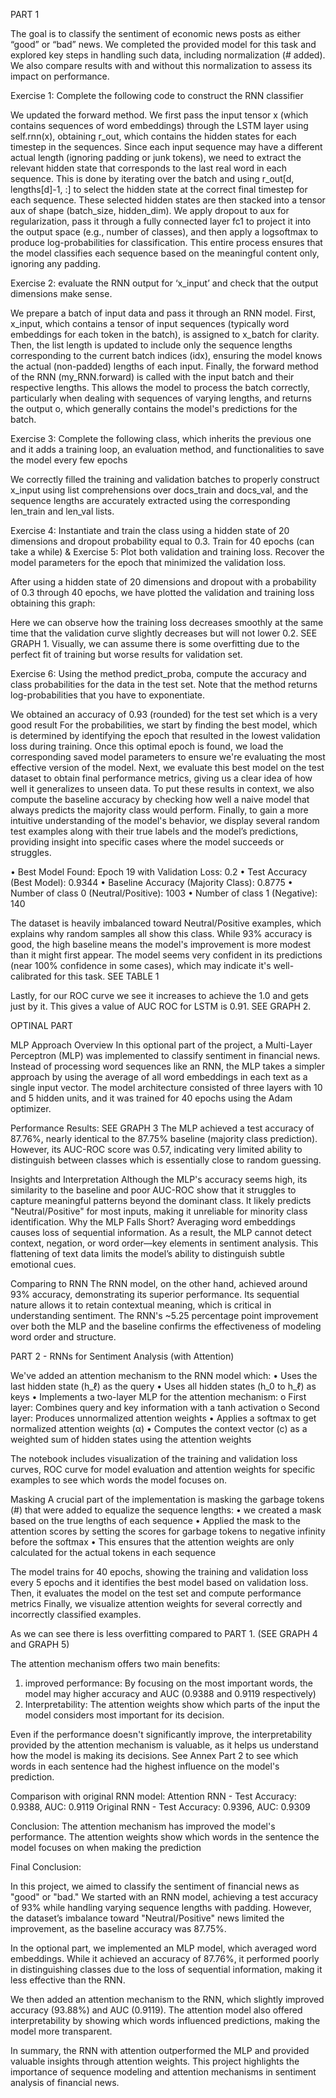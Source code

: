 PART 1

The goal is to classify the sentiment of economic news posts as either “good” or “bad” news. We completed the provided model for this task and explored key steps in handling such data, including normalization (# added). We also compare results with and without this normalization to assess its impact on performance.

Exercise 1: Complete the following code to construct the RNN classifier

We updated the forward method. We first pass the input tensor x (which contains sequences of word embeddings) through the LSTM layer using self.rnn(x), obtaining r_out, which contains the hidden states for each timestep in the sequences. Since each input sequence may have a different actual length (ignoring padding or junk tokens), we need to extract the relevant hidden state that corresponds to the last real word in each sequence. This is done by iterating over the batch and using r_out[d, lengths[d]-1, :] to select the hidden state at the correct final timestep for each sequence. These selected hidden states are then stacked into a tensor aux of shape (batch_size, hidden_dim). We apply dropout to aux for regularization, pass it through a fully connected layer fc1 to project it into the output space (e.g., number of classes), and then apply a logsoftmax to produce log-probabilities for classification. This entire process ensures that the model classifies each sequence based on the meaningful content only, ignoring any padding.

Exercise 2: evaluate the RNN output for ‘x_input’ and check that the output dimensions make sense.

We prepare a batch of input data and pass it through an RNN model. First, x_input, which contains a tensor of input sequences (typically word embeddings for each token in the batch), is assigned to x_batch for clarity. Then, the list length is updated to include only the sequence lengths corresponding to the current batch indices (idx), ensuring the model knows the actual (non-padded) lengths of each input. Finally, the forward method of the RNN (my_RNN.forward) is called with the input batch and their respective lengths. 
This allows the model to process the batch correctly, particularly when dealing with sequences of varying lengths, and returns the output o, which generally contains the model's predictions for the batch.

Exercise 3: Complete the following class, which inherits the previous one and it adds a training loop, an evaluation method, and functionalities to save the model every few epochs

We correctly filled the training and validation batches to properly construct x_input using list comprehensions over docs_train and docs_val, and the sequence lengths are accurately extracted using the corresponding len_train and len_val lists. 

Exercise 4: Instantiate and train the class using a hidden state of 20 dimensions and dropout probability equal to 0.3. Train for 40 epochs (can take a while) & Exercise 5: Plot both validation and training loss. Recover the model parameters for the epoch that minimized the validation loss.

After using a hidden state of 20 dimensions and dropout with a probability of 0.3 through 40 epochs, we have plotted the validation and training loss obtaining this graph:

Here we can observe how the training loss decreases smoothly at the same time that the validation curve slightly decreases but will not lower 0.2. SEE GRAPH 1. Visually, we can assume there is some overfitting due to the perfect fit of training but worse results for validation set.

Exercise 6: Using the method predict_proba, compute the accuracy and class probabilities for the data in the test set. Note that the method returns log-probabilities that you have to exponentiate.

We obtained an accuracy of 0.93 (rounded) for the test set which is a very good result 
For the probabilities, we start by finding the best model, which is determined by identifying the epoch that resulted in the lowest validation loss during training. Once this optimal epoch is found, we load the corresponding saved model parameters to ensure we're evaluating the most effective version of the model. Next, we evaluate this best model on the test dataset to obtain final performance metrics, giving us a clear idea of how well it generalizes to unseen data. To put these results in context, we also compute the baseline accuracy by checking how well a naive model that always predicts the majority class would perform. Finally, to gain a more intuitive understanding of the model's behavior, we display several random test examples along with their true labels and the model’s predictions, providing insight into specific cases where the model succeeds or struggles.

•	Best Model Found: Epoch 19 with Validation Loss: 0.2
•	Test Accuracy (Best Model): 0.9344
•	Baseline Accuracy (Majority Class): 0.8775
•	Number of class 0 (Neutral/Positive): 1003
•	Number of class 1 (Negative): 140

The dataset is heavily imbalanced toward Neutral/Positive examples, which explains why random samples all show this class. While 93% accuracy is good, the high baseline means the model's improvement is more modest than it might first appear. The model seems very confident in its predictions (near 100% confidence in some cases), which may indicate it's well-calibrated for this task. SEE TABLE 1

Lastly, for our ROC curve we see it increases to achieve the 1.0 and gets just by it. This gives a value of AUC ROC for LSTM is 0.91. SEE GRAPH 2.


OPTINAL PART

MLP Approach Overview
In this optional part of the project, a Multi-Layer Perceptron (MLP) was implemented to classify sentiment in financial news. Instead of processing word sequences like an RNN, the MLP takes a simpler approach by using the average of all word embeddings in each text as a single input vector. The model architecture consisted of three layers with 10 and 5 hidden units, and it was trained for 40 epochs using the Adam optimizer.

Performance Results: SEE GRAPH 3
The MLP achieved a test accuracy of 87.76%, nearly identical to the 87.75% baseline (majority class prediction). However, its AUC-ROC score was 0.57, indicating very limited ability to distinguish between classes which is essentially close to random guessing.

Insights and Interpretation
Although the MLP's accuracy seems high, its similarity to the baseline and poor AUC-ROC show that it struggles to capture meaningful patterns beyond the dominant class. It likely predicts "Neutral/Positive" for most inputs, making it unreliable for minority class identification.
Why the MLP Falls Short? Averaging word embeddings causes loss of sequential information. As a result, the MLP cannot detect context, negation, or word order—key elements in sentiment analysis. This flattening of text data limits the model’s ability to distinguish subtle emotional cues.

Comparing to RNN
The RNN model, on the other hand, achieved around 93% accuracy, demonstrating its superior performance. Its sequential nature allows it to retain contextual meaning, which is critical in understanding sentiment. The RNN's ~5.25 percentage point improvement over both the MLP and the baseline confirms the effectiveness of modeling word order and structure.

PART 2 - RNNs for Sentiment Analysis (with Attention)

We've added an attention mechanism to the RNN model which:
•	Uses the last hidden state (h_ℓ) as the query
•	Uses all hidden states (h_0 to h_ℓ) as keys
•	Implements a two-layer MLP for the attention mechanism:
o	First layer: Combines query and key information with a tanh activation
o	Second layer: Produces unnormalized attention weights
•	Applies a softmax to get normalized attention weights (α)
•	Computes the context vector (c) as a weighted sum of hidden states using the attention weights

The notebook includes visualization of the training and validation loss curves, ROC curve for model evaluation and attention weights for specific examples to see which words the model focuses on.

Masking
A crucial part of the implementation is masking the garbage tokens (#) that were added to equalize the sequence lengths:
•	 we created a mask based on the true lengths of each sequence
•	Applied the mask to the attention scores by setting the scores for garbage tokens to negative infinity before the softmax
•	This ensures that the attention weights are only calculated for the actual tokens in each sequence

The model trains for 40 epochs, showing the training and validation loss every 5 epochs and it identifies the best model based on validation loss. Then, it evaluates the model on the test set and compute performance metrics Finally, we visualize attention weights for several correctly and incorrectly classified examples.

 
As we can see there is less overfitting compared to PART 1. (SEE GRAPH 4 and GRAPH 5)

The attention mechanism offers two main benefits:
1.	improved performance: By focusing on the most important words, the model may higher accuracy and AUC (0.9388 and 0.9119 respectively)
2.	Interpretability: The attention weights show which parts of the input the model considers most important for its decision.

Even if the performance doesn't significantly improve, the interpretability provided by the attention mechanism is valuable, as it helps us understand how the model is making its decisions. See Annex Part 2 to see which words in each sentence had the highest influence on the model's prediction.

Comparison with original RNN model:
Attention RNN - Test Accuracy: 0.9388, AUC: 0.9119
Original RNN - Test Accuracy: 0.9396, AUC: 0.9309

Conclusion:
The attention mechanism has improved the model's performance.
The attention weights show which words in the sentence the model focuses on when making the prediction


Final Conclusion:

In this project, we aimed to classify the sentiment of financial news as "good" or "bad." We started with an RNN model, achieving a test accuracy of 93% while handling varying sequence lengths with padding. However, the dataset’s imbalance toward "Neutral/Positive" news limited the improvement, as the baseline accuracy was 87.75%.

In the optional part, we implemented an MLP model, which averaged word embeddings. While it achieved an accuracy of 87.76%, it performed poorly in distinguishing classes due to the loss of sequential information, making it less effective than the RNN.

We then added an attention mechanism to the RNN, which slightly improved accuracy (93.88%) and AUC (0.9119). The attention model also offered interpretability by showing which words influenced predictions, making the model more transparent.

In summary, the RNN with attention outperformed the MLP and provided valuable insights through attention weights. This project highlights the importance of sequence modeling and attention mechanisms in sentiment analysis of financial news.

